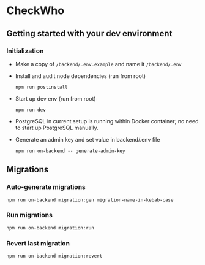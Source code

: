 # CheckWho

## Getting started with your dev environment

### Initialization

- Make a copy of `/backend/.env.example` and name it `/backend/.env`


- Install and audit node dependencies (run from root)
    ```
    npm run postinstall
    ```

- Start up dev env (run from root)
    ```
    npm run dev
    ```
- PostgreSQL in current setup is running within Docker container; no need to start up PostgreSQL manually.

- Generate an admin key and set value in backend/.env file
    ```
    npm run on-backend -- generate-admin-key
    ```

## Migrations

### Auto-generate migrations

```
npm run on-backend migration:gen migration-name-in-kebab-case
```

### Run migrations

```
npm run on-backend migration:run
```

### Revert last migration
```
npm run on-backend migration:revert
```
